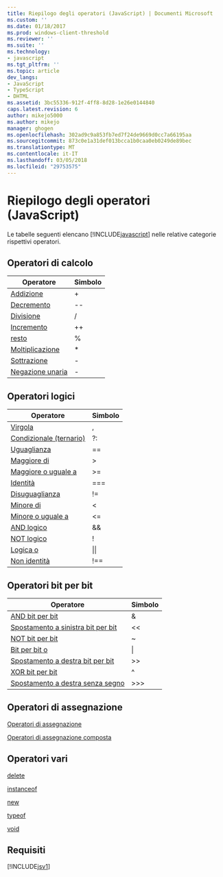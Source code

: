 ```yaml
---
title: Riepilogo degli operatori (JavaScript) | Documenti Microsoft
ms.custom: ''
ms.date: 01/18/2017
ms.prod: windows-client-threshold
ms.reviewer: ''
ms.suite: ''
ms.technology:
- javascript
ms.tgt_pltfrm: ''
ms.topic: article
dev_langs:
- JavaScript
- TypeScript
- DHTML
ms.assetid: 3bc55336-912f-4ff8-8d28-1e26e0144840
caps.latest.revision: 6
author: mikejo5000
ms.author: mikejo
manager: ghogen
ms.openlocfilehash: 302ad9c9a853fb7ed7f24de9669d0cc7a66195aa
ms.sourcegitcommit: 873c0e1a31def013bcca1b0caa0eb0249de89bec
ms.translationtype: MT
ms.contentlocale: it-IT
ms.lasthandoff: 03/05/2018
ms.locfileid: "29753575"
---
```

# <a name="operator-summary-javascript"></a>Riepilogo degli operatori (JavaScript)
Le tabelle seguenti elencano [!INCLUDE[javascript](../../javascript/includes/javascript-md.md)] nelle relative categorie rispettivi operatori.  
  
## <a name="computational-operators"></a>Operatori di calcolo  
  
|Operatore|Simbolo|  
|--------------|------------|  
|[Addizione](../../javascript/reference/addition-operator-decrement-javascript.md)|+|  
|[Decremento](../../javascript/reference/increment-and-decrement-operators-javascript.md)|--|  
|[Divisione](../../javascript/reference/division-operator-decrement-javascript.md)|/|  
|[Incremento](../../javascript/reference/increment-and-decrement-operators-javascript.md)|++|  
|[resto](../../javascript/reference/modulus-operator-decrementjavascript.md)|%|  
|[Moltiplicazione](../../javascript/reference/multiplication-operator-decrement-javascript.md)|*|  
|[Sottrazione](../../javascript/reference/subtraction-operator-decrement-javascript.md)|-|  
|[Negazione unaria](../../javascript/reference/subtraction-operator-decrement-javascript.md)|-|  
  
## <a name="logical-operators"></a>Operatori logici  
  
|Operatore|Simbolo|  
|--------------|------------|  
|[Virgola](../../javascript/reference/comma-operator-decrement-javascript.md)|,|  
|[Condizionale (ternario)](../../javascript/reference/conditional-ternary-operator-decrement-javascript.md)|?:|  
|[Uguaglianza](../../javascript/reference/comparison-operators-javascript.md)|==|  
|[Maggiore di](../../javascript/reference/comparison-operators-javascript.md)|>|  
|[Maggiore o uguale a](../../javascript/reference/comparison-operators-javascript.md)|>=|  
|[Identità](../../javascript/reference/comparison-operators-javascript.md)|===|  
|[Disuguaglianza](../../javascript/reference/comparison-operators-javascript.md)|!=|  
|[Minore di](../../javascript/reference/comparison-operators-javascript.md)|<|  
|[Minore o uguale a](../../javascript/reference/comparison-operators-javascript.md)|<=|  
|[AND logico](../../javascript/reference/logical-and-operator-decrement-javascript.md)|&&|  
|[NOT logico](../../javascript/reference/logical-not-operator-decrement-exclpt-javascript.md)|!|  
|[Logica o](../../javascript/reference/logical-or-operator-decrement-javascript.md)|&#124;&#124;|  
|[Non identità](../../javascript/reference/comparison-operators-javascript.md)|!==|  
  
## <a name="bitwise-operators"></a>Operatori bit per bit  
  
|Operatore|Simbolo|  
|--------------|------------|  
|[AND bit per bit](../../javascript/reference/bitwise-and-operator-decrement-javascript.md)|&|  
|[Spostamento a sinistra bit per bit](../../javascript/reference/bitwise-left-shift-operator-decrement-javascript.md)|<\<|  
|[NOT bit per bit](../../javascript/reference/bitwise-not-operator-decrement-tilde-javascript.md)|~|  
|[Bit per bit o](../../javascript/reference/bitwise-or-operator-decrement-javascript.md)|&#124;|  
|[Spostamento a destra bit per bit](../../javascript/reference/bitwise-right-shift-operator-decrement-javascript.md)|>>|  
|[XOR bit per bit](../../javascript/reference/bitwise-xor-operator-decrement-hat-javascript.md)|^|  
|[Spostamento a destra senza segno](../../javascript/reference/unsigned-right-shift-operator-decrement-javascript.md)|>>>|  
  
## <a name="assignment-operators"></a>Operatori di assegnazione  
 [Operatori di assegnazione](../../javascript/reference/assignment-operator-decrement-equal-javascript.md)  
  
 [Operatori di assegnazione composta](../../javascript/reference/compound-assignment-operators-javascript.md)  
  
## <a name="miscellaneous-operators"></a>Operatori vari  
 [delete](../../javascript/reference/delete-operator-decrementjavascript.md)  
  
 [instanceof](../../javascript/reference/instanceof-operator-decrementjavascript.md)  
  
 [new](../../javascript/reference/new-operator-decrementjavascript.md)  
  
 [typeof](../../javascript/reference/typeof-operator-decrementjavascript.md)  
  
 [void](../../javascript/reference/void-operator-decrementjavascript.md)  
  
## <a name="requirements"></a>Requisiti  
 [!INCLUDE[jsv1](../../javascript/misc/includes/jsv1-md.md)]